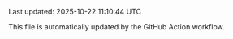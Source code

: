 Last updated: 2025-10-22 11:10:44 UTC

This file is automatically updated by the GitHub Action workflow.
